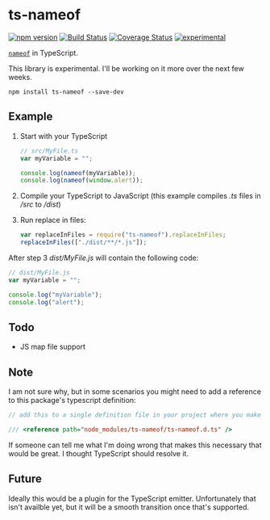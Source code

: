 ﻿ts-nameof
==========

[![npm version](https://badge.fury.io/js/ts-nameof.svg)](https://badge.fury.io/js/ts-nameof)
[![Build Status](https://travis-ci.org/dsherret/ts-nameof.svg)](https://travis-ci.org/dsherret/ts-nameof)
[![Coverage Status](https://coveralls.io/repos/dsherret/ts-nameof/badge.svg?branch=master&service=github)](https://coveralls.io/github/dsherret/ts-nameof?branch=master)
[![experimental](http://badges.github.io/stability-badges/dist/experimental.svg)](http://github.com/badges/stability-badges)

[`nameof`](https://msdn.microsoft.com/en-us/library/dn986596.aspx) in TypeScript.

This library is experimental. I'll be working on it more over the next few weeks.

```
npm install ts-nameof --save-dev
```

## Example

1. Start with your TypeScript

    ```typescript
    // src/MyFile.ts
    var myVariable = "";

    console.log(nameof(myVariable));
    console.log(nameof(window.alert));
    ```

2. Compile your TypeScript to JavaScript (this example compiles *.ts* files in */src* to */dist*)

3. Run replace in files:

    ```javascript
    var replaceInFiles = require("ts-nameof").replaceInFiles;
    replaceInFiles(["./dist/**/*.js"]);
    ```

After step 3 *dist/MyFile.js* will contain the following code:

```javascript
// dist/MyFile.js
var myVariable = "";

console.log("myVariable");
console.log("alert");
```

## Todo

* JS map file support

## Note

I am not sure why, but in some scenarios you might need to add a reference to this package's typescript definition:

```typescript
// add this to a single definition file in your project where you make other references

/// <reference path="node_modules/ts-nameof/ts-nameof.d.ts" />
```

If someone can tell me what I'm doing wrong that makes this necessary that would be great. I thought TypeScript should resolve it.

## Future

Ideally this would be a plugin for the TypeScript emitter. Unfortunately that isn't availble yet, but it will be a smooth transition once that's supported.
